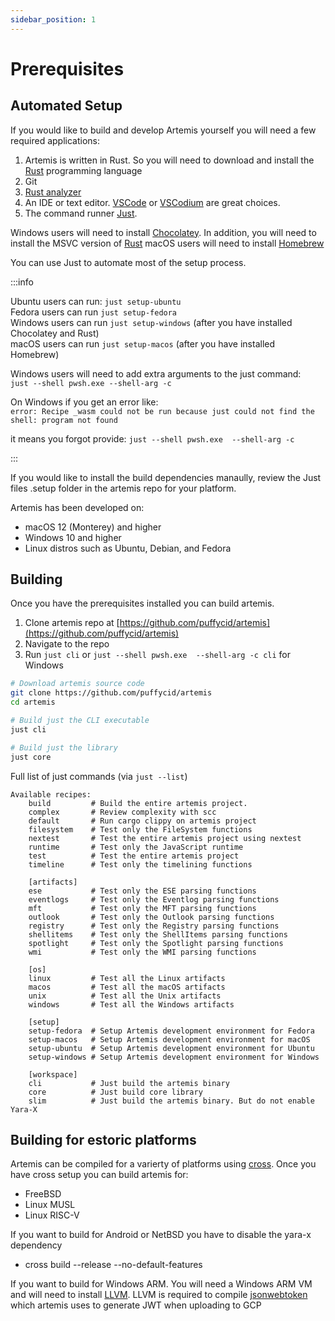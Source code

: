 ```yaml
---
sidebar_position: 1
---
```


# Prerequisites

## Automated Setup

If you would like to build and develop Artemis yourself you will need a few
required applications:

1. Artemis is written in Rust. So you will need to download and install the
   [Rust](https://www.rust-lang.org/) programming language
2. Git
3. [Rust analyzer](https://rust-analyzer.github.io/)
4. An IDE or text editor. [VSCode](https://code.visualstudio.com/) or
   [VSCodium](https://vscodium.com/) are great choices.
5. The command runner [Just](https://github.com/casey/just).

Windows users will need to install
[Chocolatey](https://community.chocolatey.org/). In addition, you will need to
install the MSVC version of [Rust](https://www.rust-lang.org/) macOS users will
need to install [Homebrew](https://brew.sh/)

You can use Just to automate most of the setup process.

:::info

Ubuntu users can run: `just setup-ubuntu`\
Fedora users can run `just setup-fedora`\
Windows users can run `just setup-windows` (after you have installed Chocolatey
and Rust)\
macOS users can run `just setup-macos` (after you have installed Homebrew)

Windows users will need to add extra arguments to the just command:\
`just --shell pwsh.exe --shell-arg -c`

On Windows if you get an error like:\
`error: Recipe _wasm could not be run because just could not find the shell: program not found`

it means you forgot provide: `just --shell pwsh.exe  --shell-arg -c`

:::

If you would like to install the build dependencies manaully, review the Just
files .setup folder in the artemis repo for your platform.

Artemis has been developed on:

- macOS 12 (Monterey) and higher
- Windows 10 and higher
- Linux distros such as Ubuntu, Debian, and Fedora

## Building

Once you have the prerequisites installed you can build artemis.

1. Clone artemis repo at
   [https://github.com/puffycid/artemis](https://github.com/puffycid/artemis)
2. Navigate to the repo
3. Run `just cli` or `just --shell pwsh.exe  --shell-arg -c cli` for Windows

```sh
# Download artemis source code
git clone https://github.com/puffycid/artemis
cd artemis

# Build just the CLI executable
just cli

# Build just the library
just core
```

Full list of just commands (via `just --list`)

```just
Available recipes:
    build         # Build the entire artemis project.
    complex       # Review complexity with scc
    default       # Run cargo clippy on artemis project
    filesystem    # Test only the FileSystem functions
    nextest       # Test the entire artemis project using nextest
    runtime       # Test only the JavaScript runtime
    test          # Test the entire artemis project
    timeline      # Test only the timelining functions

    [artifacts]
    ese           # Test only the ESE parsing functions
    eventlogs     # Test only the Eventlog parsing functions
    mft           # Test only the MFT parsing functions
    outlook       # Test only the Outlook parsing functions
    registry      # Test only the Registry parsing functions
    shellitems    # Test only the ShellItems parsing functions
    spotlight     # Test only the Spotlight parsing functions
    wmi           # Test only the WMI parsing functions

    [os]
    linux         # Test all the Linux artifacts
    macos         # Test all the macOS artifacts
    unix          # Test all the Unix artifacts
    windows       # Test all the Windows artifacts

    [setup]
    setup-fedora  # Setup Artemis development environment for Fedora
    setup-macos   # Setup Artemis development environment for macOS
    setup-ubuntu  # Setup Artemis development environment for Ubuntu
    setup-windows # Setup Artemis development environment for Windows

    [workspace]
    cli           # Just build the artemis binary
    core          # Just build core library
    slim          # Just build the artemis binary. But do not enable Yara-X

```

## Building for estoric platforms

Artemis can be compiled for a varierty of platforms using [cross](https://github.com/cross-rs/cross). Once you have cross setup you can build artemis for:
- FreeBSD
- Linux MUSL
- Linux RISC-V

If you want to build for Android or NetBSD you have to disable the yara-x dependency
 - cross build --release --no-default-features

If you want to build for Windows ARM. You will need a Windows ARM VM and will need to install [LLVM](https://learn.arm.com/install-guides/llvm-woa/).
LLVM is required to compile [jsonwebtoken](https://github.com/Keats/jsonwebtoken) which artemis uses to generate JWT when uploading to GCP